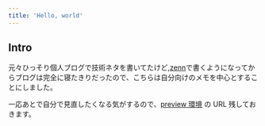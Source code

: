 ```yaml
---
title: 'Hello, world'
---
```


## Intro

元々ひっそり個人ブログで技術ネタを書いてたけど,[zenn](https://zenn.dev)で書くようになってからブログは完全に寝たきりだったので、こちらは自分向けのメモを中心とすることにしました。

一応あとで自分で見直したくなる気がするので、[preview 環境](https://master--angry-roentgen-049056.netlify.app/) の URL 残しておきます。
